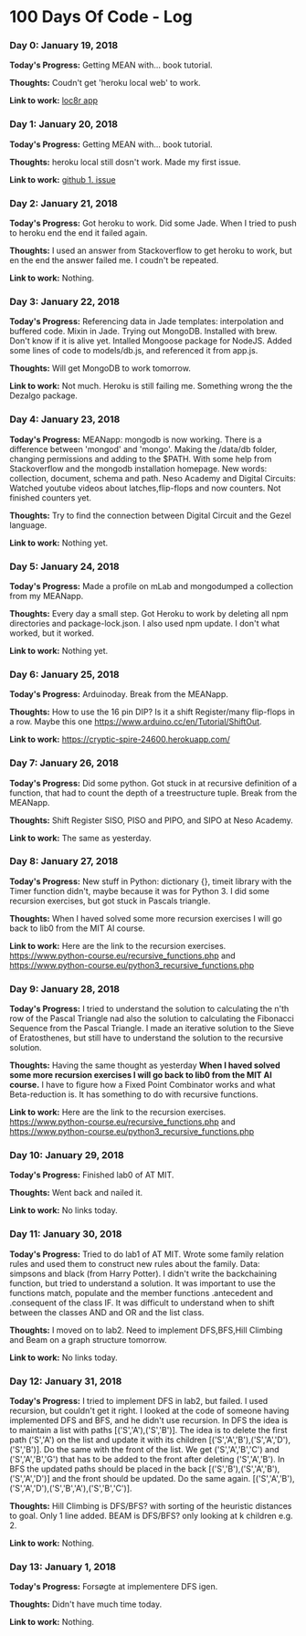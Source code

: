 # 100 Days Of Code - Log

### Day 0: January 19, 2018

**Today's Progress:** Getting MEAN with... book tutorial.

**Thoughts:** Coudn't get 'heroku local web' to work. 

**Link to work:** [loc8r app](https://github.com/Operationbackfire/loc8r)

### Day 1: January 20, 2018

**Today's Progress:** Getting MEAN with... book tutorial.

**Thoughts:** heroku local still dosn't work. Made my first issue.

**Link to work:** [github 1. issue](https://github.com/Operationbackfire/loc8r/issues/1)

### Day 2: January 21, 2018

**Today's Progress:** Got heroku to work. Did some Jade. When I tried to push to heroku end the end it failed again.

**Thoughts:** I used an answer from Stackoverflow to get heroku to work, but en the end the answer failed me. I coudn't be repeated.

**Link to work:** Nothing.

### Day 3: January 22, 2018
**Today's Progress:** Referencing data in Jade templates: interpolation and buffered code. Mixin in Jade. Trying out MongoDB. Installed with brew. Don't know if it is alive yet. Intalled Mongoose package for NodeJS. Added some lines of code to models/db.js, and referenced it from app.js.

**Thoughts:** Will get MongoDB to work tomorrow.

**Link to work:** Not much. Heroku is still failing me. Something wrong the the Dezalgo package.

### Day 4: January 23, 2018

**Today's Progress:** MEANapp: mongodb is now working. There is a difference between 'mongod' and 'mongo'. Making the /data/db folder, changing permissions and adding to the $PATH. With some help from Stackoverflow and the mongodb installation homepage. New words: collection, document, schema and path.
Neso Academy and Digital Circuits: Watched youtube videos about latches,flip-flops and now counters. Not finished counters yet. 

**Thoughts:** Try to find the connection between Digital Circuit and the Gezel language.

**Link to work:** Nothing yet.

### Day 5: January 24, 2018

**Today's Progress:** Made a profile on mLab and mongodumped a collection from my MEANapp.

**Thoughts:** Every day a small step. Got Heroku to work by deleting all npm directories and package-lock.json. I also used npm update. I don't what worked, but it worked.

**Link to work:** Nothing yet.

### Day 6: January 25, 2018

**Today's Progress:** Arduinoday. Break from the MEANapp.

**Thoughts:** How to use the 16 pin DIP? Is it a shift Register/many flip-flops in a row. Maybe this one https://www.arduino.cc/en/Tutorial/ShiftOut.

**Link to work:** https://cryptic-spire-24600.herokuapp.com/

### Day 7: January 26, 2018

**Today's Progress:** Did some python. Got stuck in at recursive definition of a function, that had to count the depth of a treestructure tuple. Break from the MEANapp.

**Thoughts:** Shift Register SISO, PISO and PIPO, and SIPO at Neso Academy.

**Link to work:** The same as yesterday.

### Day 8: January 27, 2018

**Today's Progress:** New stuff in Python: dictionary {}, timeit library with the Timer function didn't, maybe because it was for Python 3. I did some recursion exercises, but got stuck in Pascals triangle.

**Thoughts:** When I haved solved some more recursion exercises I will go back to lib0 from the MIT AI course.

**Link to work:** Here are the link to the recursion exercises. https://www.python-course.eu/recursive_functions.php and https://www.python-course.eu/python3_recursive_functions.php

### Day 9: January 28, 2018

**Today's Progress:** I tried to understand the solution to calculating the n'th row of the Pascal Triangle nad also the solution to calculating the Fibonacci Sequence from the Pascal Triangle. I made an iterative solution to the Sieve of Eratosthenes, but still have to understand the solution to the recursive solution. 

**Thoughts:** Having the same thought as yesterday __When I haved solved some more recursion exercises I will go back to lib0 from the MIT AI course.__ I have to figure how a Fixed Point Combinator works and what Beta-reduction is. It has something to do with recursive functions.

**Link to work:** Here are the link to the recursion exercises. https://www.python-course.eu/recursive_functions.php and https://www.python-course.eu/python3_recursive_functions.php

### Day 10: January 29, 2018

**Today's Progress:** Finished lab0 of AT MIT.

**Thoughts:** Went back and nailed it.

**Link to work:** No links today.

### Day 11: January 30, 2018
**Today's Progress:** Tried to do lab1 of AT MIT. Wrote some family relation rules and used them to construct new rules about the family. Data: simpsons and black (from Harry Potter). I didn't write the backchaining function, but tried to understand a solution. It was important to use the functions match, populate and the member functions .antecedent and .consequent of the class IF. It was difficult to understand when to shift between the classes AND and OR and the list class.

**Thoughts:** I moved on to lab2. Need to implement DFS,BFS,Hill Climbing and Beam on a graph structure tomorrow. 

**Link to work:** No links today.

### Day 12: January 31, 2018
**Today's Progress:** I tried to implement DFS in lab2, but failed. I used recursion, but couldn't get it right. I looked at the code of someone having implemented DFS and BFS, and he didn't use recursion. In DFS the idea is to maintain a list with paths [('S','A'),('S','B')]. The idea is to delete the first path ('S','A') on the list and update it with its children [('S','A','B'),('S','A','D'),('S','B')]. Do the same with the front of the list. We get ('S','A','B','C') and ('S','A','B','G') that has to be added to the front after deleting ('S','A','B').
In BFS the updated paths should be placed in the back [('S','B'),('S','A','B'),('S','A','D')] and the front should be updated. Do the same again. [('S','A','B'),('S','A','D'),('S','B','A'),('S','B','C')].

**Thoughts:** Hill Climbing is DFS/BFS? with sorting of the heuristic distances to goal. Only 1 line added. BEAM is DFS/BFS? only looking at k children e.g. 2.

**Link to work:** Nothing.

### Day 13: January 1, 2018
**Today's Progress:** Forsøgte at implementere DFS igen. 

**Thoughts:** Didn't have much time today.

**Link to work:** Nothing.